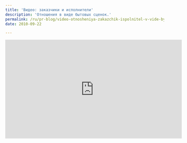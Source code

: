 ```yaml
---
title: 'Видео: заказчики и исполнители'
description: 'Отношения в виде бытовых сценок.'
permalink: /ru/pr-blog/video-otnosheniya-zakazchik-ispolnitel-v-vide-bytovykh-stsenok
date: 2010-09-22

---
```


<iframe width="560" height="315" src="https://www.youtube.com/embed/oxUbXgGnSyA" frameborder="0" allow="accelerometer; autoplay; encrypted-media; gyroscope; picture-in-picture" allowfullscreen></iframe>

